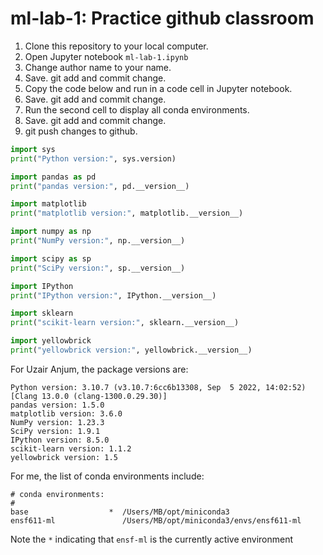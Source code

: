 # ml-lab-1: Practice github classroom

1. Clone this repository to your local computer.
2. Open Jupyter notebook `ml-lab-1.ipynb`
3. Change author name to your name. 
4. Save. git add and commit change.
5. Copy the code below and run in a code cell in Jupyter notebook.
6. Save. git add and commit change.
7. Run the second cell to display all conda environments. 
8. Save. git add and commit change.
9. git push changes to github.


```Python
import sys
print("Python version:", sys.version)

import pandas as pd
print("pandas version:", pd.__version__)

import matplotlib
print("matplotlib version:", matplotlib.__version__)

import numpy as np
print("NumPy version:", np.__version__)

import scipy as sp
print("SciPy version:", sp.__version__)

import IPython
print("IPython version:", IPython.__version__)

import sklearn
print("scikit-learn version:", sklearn.__version__)

import yellowbrick
print("yellowbrick version:", yellowbrick.__version__)
```

For Uzair Anjum, the package versions are:
```
Python version: 3.10.7 (v3.10.7:6cc6b13308, Sep  5 2022, 14:02:52) [Clang 13.0.0 (clang-1300.0.29.30)]
pandas version: 1.5.0
matplotlib version: 3.6.0
NumPy version: 1.23.3
SciPy version: 1.9.1
IPython version: 8.5.0
scikit-learn version: 1.1.2
yellowbrick version: 1.5
```

For me, the list of conda environments include:
```
# conda environments:
#
base                  *  /Users/MB/opt/miniconda3
ensf611-ml               /Users/MB/opt/miniconda3/envs/ensf611-ml
```
Note the `*` indicating that `ensf-ml` is the currently active environment